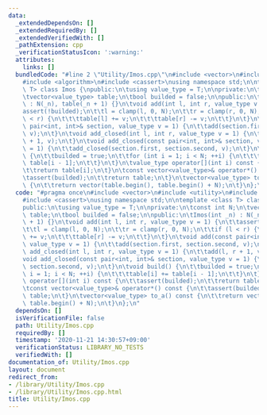 ```yaml
---
data:
  _extendedDependsOn: []
  _extendedRequiredBy: []
  _extendedVerifiedWith: []
  _pathExtension: cpp
  _verificationStatusIcon: ':warning:'
  attributes:
    links: []
  bundledCode: "#line 2 \"Utility/Imos.cpp\"\n#include <vector>\n#include <utility>\n\
    #include <algorithm>\n#include <cassert>\nusing namespace std;\n\ntemplate <class\
    \ T> class Imos {\npublic:\n\tusing value_type = T;\n\nprivate:\n\tconst int N;\n\
    \tvector<value_type> table;\n\tbool builded = false;\n\npublic:\n\tImos(int _n)\
    \ : N(_n), table(_n + 1) {}\n\tvoid add(int l, int r, value_type v = 1) {\n\t\t\
    assert(!builded);\n\t\tl = clamp(l, 0, N);\n\t\tr = clamp(r, 0, N);\n\t\tif (l\
    \ < r) {\n\t\t\ttable[l] += v;\n\t\t\ttable[r] -= v;\n\t\t}\n\t}\n\tvoid add(const\
    \ pair<int, int>& section, value_type v = 1) {\n\t\tadd(section.first, section.second,\
    \ v);\n\t}\n\tvoid add_closed(int l, int r, value_type v = 1) {\n\t\tadd(l, r\
    \ + 1, v);\n\t}\n\tvoid add_closed(const pair<int, int>& section, value_type v\
    \ = 1) {\n\t\tadd_closed(section.first, section.second, v);\n\t}\n\tvoid build()\
    \ {\n\t\tbuilded = true;\n\t\tfor (int i = 1; i < N; ++i) {\n\t\t\ttable[i] +=\
    \ table[i - 1];\n\t\t}\n\t}\n\tvalue_type operator[](int i) const {\n\t\tassert(builded);\n\
    \t\treturn table[i];\n\t}\n\tconst vector<value_type>& operator*() const {\n\t\
    \tassert(builded);\n\t\treturn table;\n\t}\n\tvector<value_type> to_a() const\
    \ {\n\t\treturn vector(table.begin(), table.begin() + N);\n\t}\n};\n"
  code: "#pragma once\n#include <vector>\n#include <utility>\n#include <algorithm>\n\
    #include <cassert>\nusing namespace std;\n\ntemplate <class T> class Imos {\n\
    public:\n\tusing value_type = T;\n\nprivate:\n\tconst int N;\n\tvector<value_type>\
    \ table;\n\tbool builded = false;\n\npublic:\n\tImos(int _n) : N(_n), table(_n\
    \ + 1) {}\n\tvoid add(int l, int r, value_type v = 1) {\n\t\tassert(!builded);\n\
    \t\tl = clamp(l, 0, N);\n\t\tr = clamp(r, 0, N);\n\t\tif (l < r) {\n\t\t\ttable[l]\
    \ += v;\n\t\t\ttable[r] -= v;\n\t\t}\n\t}\n\tvoid add(const pair<int, int>& section,\
    \ value_type v = 1) {\n\t\tadd(section.first, section.second, v);\n\t}\n\tvoid\
    \ add_closed(int l, int r, value_type v = 1) {\n\t\tadd(l, r + 1, v);\n\t}\n\t\
    void add_closed(const pair<int, int>& section, value_type v = 1) {\n\t\tadd_closed(section.first,\
    \ section.second, v);\n\t}\n\tvoid build() {\n\t\tbuilded = true;\n\t\tfor (int\
    \ i = 1; i < N; ++i) {\n\t\t\ttable[i] += table[i - 1];\n\t\t}\n\t}\n\tvalue_type\
    \ operator[](int i) const {\n\t\tassert(builded);\n\t\treturn table[i];\n\t}\n\
    \tconst vector<value_type>& operator*() const {\n\t\tassert(builded);\n\t\treturn\
    \ table;\n\t}\n\tvector<value_type> to_a() const {\n\t\treturn vector(table.begin(),\
    \ table.begin() + N);\n\t}\n};\n"
  dependsOn: []
  isVerificationFile: false
  path: Utility/Imos.cpp
  requiredBy: []
  timestamp: '2020-11-21 14:30:57+09:00'
  verificationStatus: LIBRARY_NO_TESTS
  verifiedWith: []
documentation_of: Utility/Imos.cpp
layout: document
redirect_from:
- /library/Utility/Imos.cpp
- /library/Utility/Imos.cpp.html
title: Utility/Imos.cpp
---
```

